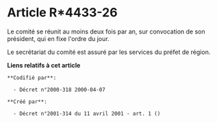 # Article R*4433-26

Le comité se réunit au moins deux fois par an, sur convocation de son président, qui en fixe l'ordre du jour.

Le secrétariat du comité est assuré par les services du préfet de région.

**Liens relatifs à cet article**

	**Codifié par**:

	  - Décret n°2000-318 2000-04-07

	**Créé par**:

	  - Décret n°2001-314 du 11 avril 2001 - art. 1 ()

